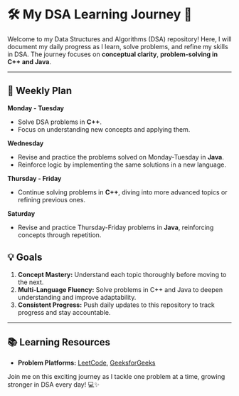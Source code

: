 # 🛠️ My DSA Learning Journey 🚀

Welcome to my Data Structures and Algorithms (DSA) repository! Here, I will document my daily progress as I learn, solve problems, and refine my skills in DSA. The journey focuses on **conceptual clarity**, **problem-solving in C++ and Java**.

---

## 🌟 Weekly Plan

**Monday - Tuesday**

- Solve DSA problems in **C++**.
- Focus on understanding new concepts and applying them.

**Wednesday**

- Revise and practice the problems solved on Monday-Tuesday in **Java**.
- Reinforce logic by implementing the same solutions in a new language.

**Thursday - Friday**

- Continue solving problems in **C++**, diving into more advanced topics or refining previous ones.

**Saturday**

- Revise and practice Thursday-Friday problems in **Java**, reinforcing concepts through repetition.

## 💡 Goals

1. **Concept Mastery:** Understand each topic thoroughly before moving to the next.
2. **Multi-Language Fluency:** Solve problems in C++ and Java to deepen understanding and improve adaptability.
3. **Consistent Progress:** Push daily updates to this repository to track progress and stay accountable.

---

## 📚 Learning Resources

- **Problem Platforms:** [LeetCode](https://leetcode.com), [GeeksforGeeks](https://www.geeksforgeeks.org)

Join me on this exciting journey as I tackle one problem at a time, growing stronger in DSA every day! 💻✨
